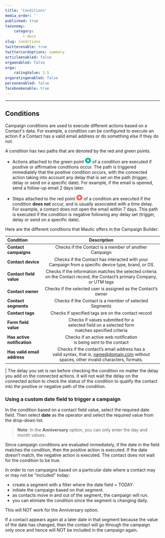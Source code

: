 ```yaml
---
title: 'Conditions'
media_order: ''
published: true
taxonomy:
    category:
        - docs
slug: conditions
twitterenable: true
twittercardoptions: summary
articleenabled: false
orgaenabled: false
orga:
    ratingValue: 2.5
orgaratingenabled: false
personenabled: false
facebookenable: true
---
```


---------------------
## Conditions

Campaign conditions are used to execute different actions based on a Contact's data.  For example, a condition can be configured to execute an action if a Contact has a valid email address or do something else if they do not.

A condition has two paths that are denoted by the red and green points.

 - Actions attached to the green point ![Icon showing the positive path (green)](green-point.png) of a condition are executed if positive or affirmative conditions occur. The path is triggered immediately that the positive condition occurs, with the connected action taking into account any delay that is set on the path (trigger, delay or send on a specific date). For example, if the email is opened, send a follow-up email 2 days later.

 - Steps attached to the red point ![Icon showing the negative path (red)](red-point.png) of a condition are executed if the condition **does not** occur, and is usually associated with a time delay. For example, a contact does not open the email within 7 days. This path is executed if the condition is negative following any delay set (trigger, delay or send on a specific date).

 Here are the different conditions that Mautic offers in the Campaign Builder:

 | Condition        | Description  | 
| :------------- | :----------: |
|**Contact campaigns**| Checks if the Contact is a member of another Campaign|
|**Contact device**|Checks if the Contact has interacted with your Campaign from a specific device type, brand, or OS|
|**Contact field value**| Checks if the information matches the selected criteria on the Contact record, the Contact’s primary Company, or UTM tags|
|**Contact owner**| Checks if the selected user is assigned as the Contact’s owner|
|**Contact segments**| Checks if the Contact is a member of selected Segments|
|**Contact tags**|Checks if specified tags are on the contact record|
|**Form field value**|Checks if values submitted for a <br>selected field on a selected form <br>matches specified criteria|
|**Has active notification**|Checks if an active web notification <br> is being sent to the contact|
|**Has valid email address**|Checks if the contact’s email address has a <br>valid syntax, that is, name@domain.com without spaces, other invalid characters, formats.|
|
The delay you set is ran before checking the condition no matter the delay you add on the connected actions. It will not wait the delay on the connected action to check the status of the condition to qualify the contact into the positive or negative path of the condition. <This sounds very convoluted. Need to understand and rewrite.>

### Using a custom date field to trigger a campaign

In the condition based on a contact field value, select the required date field. Then select **date** as the operator and select the required value from the drop-down list.

>**Note**: In the **Anniversary** option, you can only enter the day and month values.

Since campaign conditions are evaluated immediately, if the date in the field matches the condition, then the positive action is executed.  If the date doesn’t match, the negative action is executed. The contact does not wait for the condition to be true.

In order to run campaigns based on a particular date where a contact may or may not be "included" today:
- create a segment with a filter where the date field = TODAY.
- initiate the campaign based on that segment.
- as contacts move in and out of the segment, the campaign will run.
- you can elimiate the condition since the segment is changing daily.

This will NOT work for the Anniversary option.

If a contact appears again at a later date in that segment because the value of the date has changed, then the contact will go through the campaign only once and hence will NOT be included in the campaign again.
